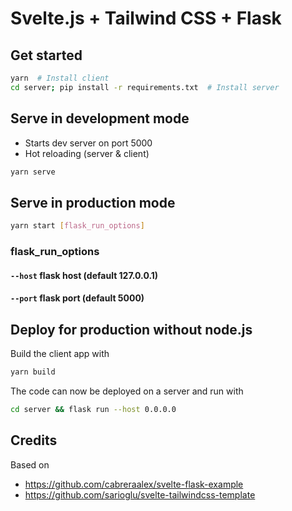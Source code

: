 # Svelte.js + Tailwind CSS + Flask

## Get started
```sh
yarn  # Install client
cd server; pip install -r requirements.txt  # Install server
```

## Serve in development mode
- Starts dev server on port 5000
- Hot reloading (server & client)
```sh
yarn serve
```

## Serve in production mode
```sh
yarn start [flask_run_options]
```
### flask_run_options
#### `--host` flask host (default 127.0.0.1)
#### `--port` flask port (default 5000)

## Deploy for production without node.js
Build the client app with
```sh
yarn build
```
The code can now be deployed on a server and run with
```sh
cd server && flask run --host 0.0.0.0
```

## Credits
Based on
- https://github.com/cabreraalex/svelte-flask-example
- https://github.com/sarioglu/svelte-tailwindcss-template